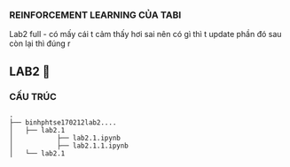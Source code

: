 ### REINFORCEMENT LEARNING CỦA TABI

Lab2 full -  có mấy cái t cảm thấy hơi sai nên có gì thì t update phần đó sau còn lại thì đúng r

## LAB2 📜

### CẤU TRÚC

```
.
├── binhphtse170212lab2....
│   ├── lab2.1
│           ├── lab2.1.ipynb
│           ├── lab2.1.1.ipynb
│   └── lab2.1
```
